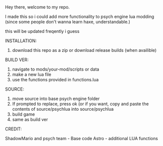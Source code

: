 Hey there, welcome to my repo.

I made this so i could add more functionality to psych engine lua modding (since some people don't wanna learn haxe, understandable.)

this will be updated freqently i guess

INSTALLATION:

1. download this repo as a zip or download release builds (when availible)

BUILD VER:

1. navigate to mods/your-mod/scripts or data
2. make a new lua file
3. use the functions provided in functions.lua

SOURCE:

1. move source into base psych engine folder
2. If prompted to replace, press ok (or if you want, copy and paste the contents of source/psychlua into source/psychlua
3. build game
4. same as build ver

CREDIT:

ShadowMario and psych team - Base code
Astro - additional LUA functions
